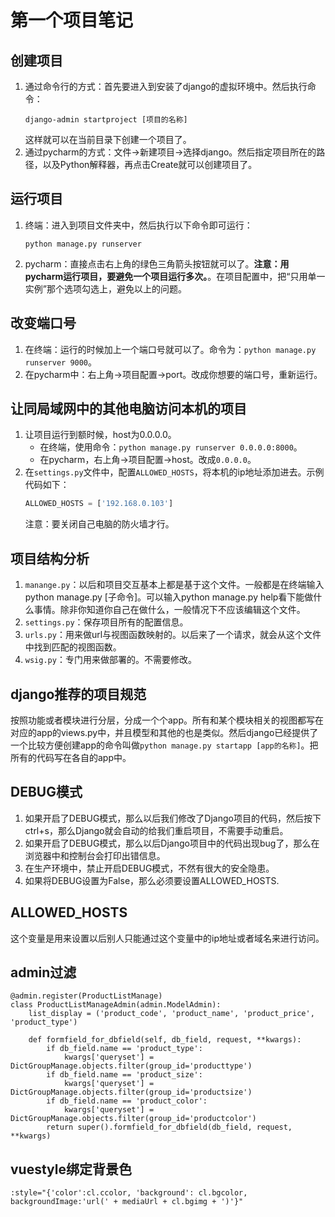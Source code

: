 # 第一个项目笔记

## 创建项目
1. 通过命令行的方式：首先要进入到安装了django的虚拟环境中。然后执行命令：
    ```
    django-admin startproject [项目的名称]
    ```
    这样就可以在当前目录下创建一个项目了。
2. 通过pycharm的方式：文件->新建项目->选择django。然后指定项目所在的路径，以及Python解释器，再点击Create就可以创建项目了。

## 运行项目
1. 终端：进入到项目文件夹中，然后执行以下命令即可运行：
    ```
    python manage.py runserver
    ```
2. pycharm：直接点击右上角的绿色三角箭头按钮就可以了。**注意：用pycharm运行项目，要避免一个项目运行多次。**。在项目配置中，把“只用单一实例”那个选项勾选上，避免以上的问题。

## 改变端口号
1. 在终端：运行的时候加上一个端口号就可以了。命令为：`python manage.py runserver 9000`。
2. 在pycharm中：右上角->项目配置->port。改成你想要的端口号，重新运行。

## 让同局域网中的其他电脑访问本机的项目
1. 让项目运行到额时候，host为0.0.0.0。
    * 在终端，使用命令：`python manage.py runserver 0.0.0.0:8000`。
    * 在pycharm，右上角->项目配置->host。改成`0.0.0.0`。
2. 在`settings.py`文件中，配置`ALLOWED_HOSTS`，将本机的ip地址添加进去。示例代码如下：
    ```python
    ALLOWED_HOSTS = ['192.168.0.103']
    ```
    注意：要关闭自己电脑的防火墙才行。

## 项目结构分析
1. `manange.py`：以后和项目交互基本上都是基于这个文件。一般都是在终端输入python manage.py [子命令]。可以输入python manage.py help看下能做什么事情。除非你知道你自己在做什么，一般情况下不应该编辑这个文件。
2. `settings.py`：保存项目所有的配置信息。
3. `urls.py`：用来做url与视图函数映射的。以后来了一个请求，就会从这个文件中找到匹配的视图函数。
4. `wsig.py`：专门用来做部署的。不需要修改。


## django推荐的项目规范
按照功能或者模块进行分层，分成一个个app。所有和某个模块相关的视图都写在对应的app的views.py中，并且模型和其他的也是类似。然后django已经提供了一个比较方便创建app的命令叫做`python manage.py startapp [app的名称]`。把所有的代码写在各自的app中。


## DEBUG模式
1. 如果开启了DEBUG模式，那么以后我们修改了Django项目的代码，然后按下ctrl+s，那么Django就会自动的给我们重启项目，不需要手动重启。
2. 如果开启了DEBUG模式，那么以后Django项目中的代码出现bug了，那么在浏览器中和控制台会打印出错信息。
3. 在生产环境中，禁止开启DEBUG模式，不然有很大的安全隐患。
4. 如果将DEBUG设置为False，那么必须要设置ALLOWED_HOSTS.

## ALLOWED_HOSTS
这个变量是用来设置以后别人只能通过这个变量中的ip地址或者域名来进行访问。


## admin过滤
```
@admin.register(ProductListManage)
class ProductListManageAdmin(admin.ModelAdmin):
    list_display = ('product_code', 'product_name', 'product_price', 'product_type')

    def formfield_for_dbfield(self, db_field, request, **kwargs):
        if db_field.name == 'product_type':
            kwargs['queryset'] = DictGroupManage.objects.filter(group_id='producttype')
        if db_field.name == 'product_size':
            kwargs['queryset'] = DictGroupManage.objects.filter(group_id='productsize')
        if db_field.name == 'product_color':
            kwargs['queryset'] = DictGroupManage.objects.filter(group_id='productcolor')
        return super().formfield_for_dbfield(db_field, request, **kwargs)
```

## vuestyle绑定背景色
```
:style="{'color':cl.ccolor, 'background': cl.bgcolor, backgroundImage:'url(' + mediaUrl + cl.bgimg + ')'}"
```